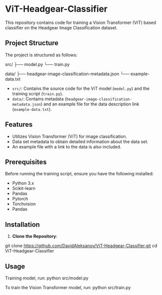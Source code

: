 # ViT-Headgear-Classifier

This repository contains code for training a Vision Transformer (ViT) based classifier on the Headgear Image Classification dataset.

## Project Structure

The project is structured as follows:

src/
├── model.py
└── train.py

data/
├── headgear-image-classification-metadata.json
└── example-data.txt

- `src/`: Contains the source code for the ViT model (`model.py`) and the training script (`train.py`).
- `data/`: Contains metadata (`headgear-image-classification-metadata.json`) and an example file for the data description link (`example-data.txt`).

## Features

- Utilizes Vision Transformer (ViT) for image classification.
- Data set metadata to obtain detailed information about the data set.
- An example file with a link to the data is also included.

## Prerequisites

Before running the training script, ensure you have the following installed:

- Python 3.x
- Scikit-learn
- Pandas
- Pytorch
- Torchvision
- Pandas

## Installation

1. **Clone the Repository**:
   
git clone https://github.com/DavidAleksanov/ViT-Headgear-Classifier.git
cd ViT-Headgear-Classifier

## Usage

Тraining model, run:
python src/model.py

To train the Vision Transformer model, run:
python src/train.py

